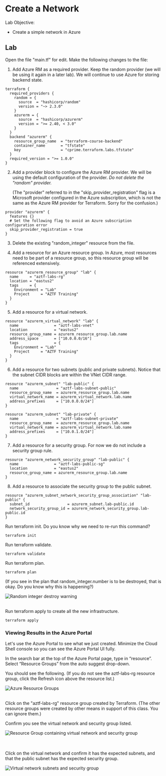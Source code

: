 # Create a Network

Lab Objective:
- Create a simple network in Azure

## Lab

Open the file "main.tf" for edit.  Make the following changes to the file:

1. Add Azure RM as a required provider.  Keep the random provider (we will be using it again in a later lab). We will continue to use Azure for storing backend state.

```
terraform {
  required_providers {
    random = {
      source  = "hashicorp/random"
      version = "~> 2.3.0"
    }
    azurerm = {
      source  = "hashicorp/azurerm"
      version = ">= 2.40, < 3.0"
    }
  }
  backend "azurerm" {
    resource_group_name  = "terraform-course-backend"
    container_name       = "tfstate"
    key                  = "cprime.terraform.labs.tfstate"
  }
  required_version = ">= 1.0.0"
}
```

2. Add a provider block to configure the Azure RM provider.  We will be using the default configuration of the provider. *Do not delete the "random" provider.*

   (The "provider" referred to in the "skip_provider_registration" flag is a Microsoft provider configured in the Azure subscription, which is not the same as the Azure RM provider for Terraform.  Sorry for the confusion.)

```
provider "azurerm" {
  features {}
  # Set the following flag to avoid an Azure subscription configuration error
  skip_provider_registration = true
}
```

3. Delete the existing "random_integer" resource from the file.

4. Add a resource for an Azure resource group.  In Azure, most resources need to be part of a resource group, so this resource group will be referenced extensively.

```
resource "azurerm_resource_group" "lab" {
  name     = "aztf-labs-rg"
  location = "eastus2"
  tags     = {
    Environment = "Lab"
    Project     = "AZTF Training"
  }
}
```

5. Add a resource for a virtual network.  

```
resource "azurerm_virtual_network" "lab" {
  name                = "aztf-labs-vnet"
  location            = "eastus2"
  resource_group_name = azurerm_resource_group.lab.name
  address_space       = ["10.0.0.0/16"]
  tags                = {
    Environment = "Lab"
    Project     = "AZTF Training"
  }
}
```

6. Add a resource for two subnets (public and private subnets).  Notice that the subnet CIDR blocks are within the VNet CIDR range.

```
resource "azurerm_subnet" "lab-public" {
  name                 = "aztf-labs-subnet-public"
  resource_group_name  = azurerm_resource_group.lab.name
  virtual_network_name = azurerm_virtual_network.lab.name
  address_prefixes     = ["10.0.0.0/24"]
}

resource "azurerm_subnet" "lab-private" {
  name                 = "aztf-labs-subnet-private"
  resource_group_name  = azurerm_resource_group.lab.name
  virtual_network_name = azurerm_virtual_network.lab.name
  address_prefixes     = ["10.0.1.0/24"]
}
```

7. Add a resource for a security group.  For now we do not include a security group rule.

```
resource "azurerm_network_security_group" "lab-public" {
  name                = "aztf-labs-public-sg"
  location            = "eastus2"
  resource_group_name = azurerm_resource_group.lab.name
}
```

8. Add a resource to associate the security group to the public subnet.

```
resource "azurerm_subnet_network_security_group_association" "lab-public" {
  subnet_id                 = azurerm_subnet.lab-public.id
  network_security_group_id = azurerm_network_security_group.lab-public.id
}
```

Run terraform init.  Do you know why we need to re-run this command?
```
terraform init
```
Run terraform validate.
```
terraform validate
```
Run terraform plan.
```
terraform plan
```
(If you see in the plan that random_integer.number is to be destroyed, that is okay.  Do you know why this is happening?)

![Random integer destroy warning](./images/tf-plan.png "Random integer destroy warning")
<br /><br />

Run terraform apply to create all the new infrastructure.
```
terraform apply
```

### Viewing Results in the Azure Portal

Let's use the Azure Portal to see what we just created.  Minimize the Cloud Shell console so you can see the Azure Portal UI fully.

In the search bar at the top of the Azure Portal page, type in “resource”.  Select “Resource Groups” from the auto suggest drop-down.

You should see the following. (If you do not see the aztf-labs-rg resource group, click the Refresh icon above the resource list.)

![Azure Resource Groups](./images/az-rg.png "Azure Resource Groups")
<br /><br />

Click on the "aztf-labs-rg" resource group created by Terraform. (The other resource groups were created by other means in support of this class. You can ignore them.)

Confirm you see the virtual network and security group listed.<br />

![Resource Group containing virtual network and security group](./images/az-rg-vnet.png "Resource Group containing virtual network and security group")

<br /><br />
Click on the virtual network and confirm it has the expected subnets, and that the public subnet has the expected security group.

![Virtual network subnets and security group](./images/az-vnet-subnets.png "Virtual network subnets and security group")
